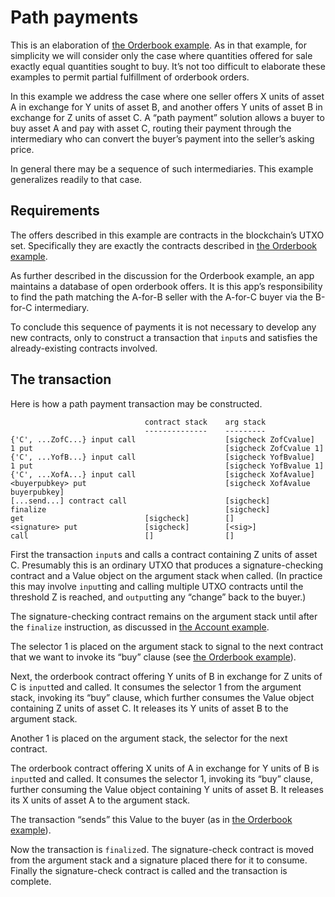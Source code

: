 # Path payments

This is an elaboration of [the Orderbook example](orderbook.md).  As
in that example, for simplicity we will consider only the case where
quantities offered for sale exactly equal quantities sought to
buy. It’s not too difficult to elaborate these examples to permit
partial fulfillment of orderbook orders.

In this example we address the case where one seller offers X
units of asset A in exchange for Y units of asset B, and another
offers Y units of asset B in exchange for Z units of asset
C. A “path payment” solution allows a buyer to buy asset A and pay
with asset C, routing their payment through the intermediary who can
convert the buyer’s payment into the seller’s asking price.

In general there may be a sequence of such intermediaries. This
example generalizes readily to that case.

## Requirements

The offers described in this example are contracts in the blockchain’s
UTXO set. Specifically they are exactly the contracts described in
[the Orderbook example](orderbook.md).

As further described in the discussion for the Orderbook example, an
app maintains a database of open orderbook offers. It is this app’s
responsibility to find the path matching the A-for-B seller with the
A-for-C buyer via the B-for-C intermediary.

To conclude this sequence of payments it is not necessary to develop
any new contracts, only to construct a transaction that `input`s and
satisfies the already-existing contracts involved.

## The transaction

Here is how a path payment transaction may be constructed.

```
                              contract stack    arg stack
                              --------------    ---------
{'C', ...ZofC...} input call                    [sigcheck ZofCvalue]
1 put                                           [sigcheck ZofCvalue 1]
{'C', ...YofB...} input call                    [sigcheck YofBvalue]
1 put                                           [sigcheck YofBvalue 1]
{'C', ...XofA...} input call                    [sigcheck XofAvalue]
<buyerpubkey> put                               [sigcheck XofAvalue buyerpubkey]
[...send...] contract call                      [sigcheck]
finalize                                        [sigcheck]
get                           [sigcheck]        []
<signature> put               [sigcheck]        [<sig>]
call                          []                []
```

First the transaction `input`s and calls a contract containing Z units
of asset C. Presumably this is an ordinary UTXO that produces a
signature-checking contract and a Value object on the argument stack
when called.  (In practice this may involve `input`ting and calling
multiple UTXO contracts until the threshold Z is reached, and
`output`ting any “change” back to the buyer.)

The signature-checking contract remains on the argument stack until
after the `finalize` instruction, as discussed in
[the Account example](account.md).

The selector 1 is placed on the argument stack to signal to the next
contract that we want to invoke its “buy” clause (see
[the Orderbook example](orderbook.md)).

Next, the orderbook contract offering Y units of B in exchange for Z
units of C is `input`ted and called. It consumes the selector 1 from
the argument stack, invoking its “buy” clause, which further consumes
the Value object containing Z units of asset C. It releases its Y
units of asset B to the argument stack.

Another 1 is placed on the argument stack, the selector for the next
contract.

The orderbook contract offering X units of A in exchange for Y units
of B is `input`ted and called. It consumes the selector 1, invoking
its “buy” clause, further consuming the Value object containing Y
units of asset B. It releases its X units of asset A to the argument
stack.

The transaction “sends” this Value to the buyer (as in
[the Orderbook example](orderbook.md)).

Now the transaction is `finalize`d. The signature-check contract is
moved from the argument stack and a signature placed there for it to
consume. Finally the signature-check contract is called and the
transaction is complete.
